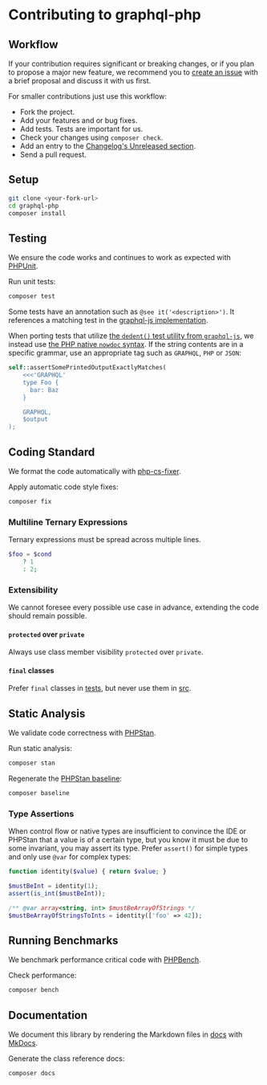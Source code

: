 # Contributing to graphql-php

## Workflow

If your contribution requires significant or breaking changes, or if you plan to propose a major new feature,
we recommend you to [create an issue](https://github.com/webonyx/graphql-php/issues/new)
with a brief proposal and discuss it with us first.

For smaller contributions just use this workflow:

- Fork the project.
- Add your features and or bug fixes.
- Add tests. Tests are important for us.
- Check your changes using `composer check`.
- Add an entry to the [Changelog's Unreleased section](CHANGELOG.md#unreleased).
- Send a pull request.

## Setup

```sh
git clone <your-fork-url>
cd graphql-php
composer install
```

## Testing

We ensure the code works and continues to work as expected with [PHPUnit](https://phpunit.de).

Run unit tests:

```sh
composer test
```

Some tests have an annotation such as `@see it('<description>')`.
It references a matching test in the [graphql-js implementation](https://github.com/graphql/graphql-js).

When porting tests that utilize [the `dedent()` test utility from `graphql-js`](https://github.com/graphql/graphql-js/blob/99d6079434/src/__testUtils__/dedent.js),
we instead use [the PHP native `nowdoc` syntax](https://www.php.net/manual/en/language.types.string.php#language.types.string.syntax.nowdoc).
If the string contents are in a specific grammar, use an appropriate tag such as `GRAPHQL`, `PHP` or `JSON`:

```php
self::assertSomePrintedOutputExactlyMatches(
    <<<'GRAPHQL'
    type Foo {
      bar: Baz
    }

    GRAPHQL,
    $output
);
```

## Coding Standard

We format the code automatically with [php-cs-fixer](https://github.com/friendsofphp/php-cs-fixer).

Apply automatic code style fixes:

```sh
composer fix
```

### Multiline Ternary Expressions

Ternary expressions must be spread across multiple lines.

```php
$foo = $cond
    ? 1
    : 2;
```

### Extensibility

We cannot foresee every possible use case in advance, extending the code should remain possible.

#### `protected` over `private`

Always use class member visibility `protected` over `private`.

#### `final` classes

Prefer `final` classes in [tests](tests), but never use them in [src](src).

## Static Analysis

We validate code correctness with [PHPStan](https://phpstan.org).

Run static analysis:

```sh
composer stan
```

Regenerate the [PHPStan baseline](https://phpstan.org/user-guide/baseline):

```sh
composer baseline
```

### Type Assertions

When control flow or native types are insufficient to convince the IDE or PHPStan that a value
is of a certain type, but you know it must be due to some invariant, you may assert its type.
Prefer `assert()` for simple types and only use `@var` for complex types:

```php
function identity($value) { return $value; }

$mustBeInt = identity(1);
assert(is_int($mustBeInt));

/** @var array<string, int> $mustBeArrayOfStrings */
$mustBeArrayOfStringsToInts = identity(['foo' => 42]);
```

## Running Benchmarks

We benchmark performance critical code with [PHPBench](https://github.com/phpbench/phpbench).

Check performance:

```sh
composer bench
```

## Documentation

We document this library by rendering the Markdown files in [docs](docs) with [MkDocs](https://www.mkdocs.org).

Generate the class reference docs:

```sh
composer docs
```
